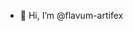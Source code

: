 - 👋 Hi, I’m @flavum-artifex

<!---
flavum-artifex/flavum-artifex is a ✨ special ✨ repository because its `README.md` (this file) appears on your GitHub profile.
You can click the Preview link to take a look at your changes.
--->
